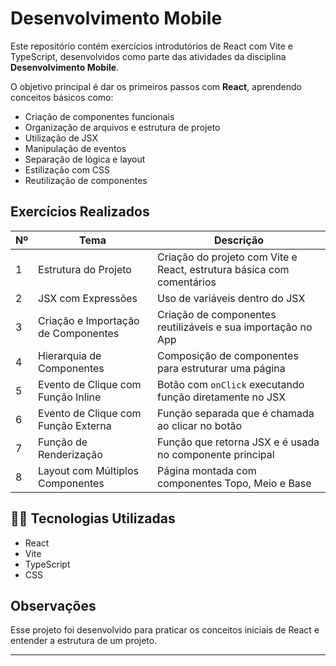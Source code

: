 # Desenvolvimento Mobile

Este repositório contém exercícios introdutórios de React com Vite e TypeScript, desenvolvidos como parte das atividades da disciplina **Desenvolvimento Mobile**.

O objetivo principal é dar os primeiros passos com **React**, aprendendo conceitos básicos como:

- Criação de componentes funcionais
- Organização de arquivos e estrutura de projeto
- Utilização de JSX
- Manipulação de eventos
- Separação de lógica e layout
- Estilização com CSS
- Reutilização de componentes


## Exercícios Realizados

| Nº | Tema                                        | Descrição                                                                 |
|----|---------------------------------------------|--------------------------------------------------------------------------|
| 1  | Estrutura do Projeto                        | Criação do projeto com Vite e React, estrutura básica com comentários    |
| 2  | JSX com Expressões                          | Uso de variáveis dentro do JSX                                           |
| 3  | Criação e Importação de Componentes         | Criação de componentes reutilizáveis e sua importação no App             |
| 4  | Hierarquia de Componentes                   | Composição de componentes para estruturar uma página                     |
| 5  | Evento de Clique com Função Inline          | Botão com `onClick` executando função diretamente no JSX                 |
| 6  | Evento de Clique com Função Externa         | Função separada que é chamada ao clicar no botão                         |
| 7  | Função de Renderização                      | Função que retorna JSX e é usada no componente principal                 |
| 8  | Layout com Múltiplos Componentes            | Página montada com componentes Topo, Meio e Base                         |

## 🧑‍💻 Tecnologias Utilizadas

- React
- Vite
- TypeScript
- CSS

## Observações

Esse projeto foi desenvolvido para praticar os conceitos iniciais de React e entender a estrutura de um projeto.

---




